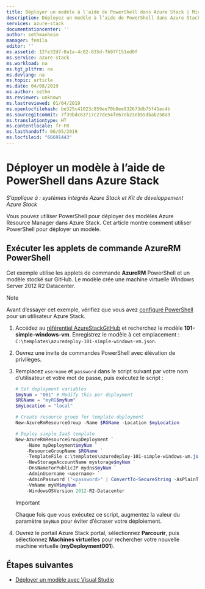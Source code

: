 ```yaml
---
title: Déployer un modèle à l’aide de PowerShell dans Azure Stack | Microsoft Docs
description: Déployez un modèle à l’aide de PowerShell dans Azure Stack.
services: azure-stack
documentationcenter: ''
author: sethmanheim
manager: femila
editor: ''
ms.assetid: 12fe32d7-0a1a-4c02-835d-7b97f151ed0f
ms.service: azure-stack
ms.workload: na
ms.tgt_pltfrm: na
ms.devlang: na
ms.topic: article
ms.date: 04/08/2019
ms.author: sethm
ms.reviewer: unknown
ms.lastreviewed: 01/04/2019
ms.openlocfilehash: be325c41023c859ee70b8ee932673db75f41ec4b
ms.sourcegitcommit: 7f39bdc83717c27de54fe67eb23eb55dbab258a9
ms.translationtype: HT
ms.contentlocale: fr-FR
ms.lasthandoff: 06/05/2019
ms.locfileid: "66691443"
---
```

# <a name="deploy-a-template-using-powershell-in-azure-stack"></a>Déployer un modèle à l’aide de PowerShell dans Azure Stack

*S’applique à : systèmes intégrés Azure Stack et Kit de développement Azure Stack*

Vous pouvez utiliser PowerShell pour déployer des modèles Azure Resource Manager dans Azure Stack. Cet article montre comment utiliser PowerShell pour déployer un modèle.

## <a name="run-azurerm-powershell-cmdlets"></a>Exécuter les applets de commande AzureRM PowerShell

Cet exemple utilise les applets de commande **AzureRM** PowerShell et un modèle stocké sur GitHub. Le modèle crée une machine virtuelle Windows Server 2012 R2 Datacenter.

>[!NOTE]
> Avant d’essayer cet exemple, vérifiez que vous avez [configuré PowerShell](azure-stack-powershell-configure-user.md) pour un utilisateur Azure Stack.

1. Accédez au [référentiel AzureStackGitHub](https://aka.ms/AzureStackGitHub) et recherchez le modèle **101-simple-windows-vm**. Enregistrez le modèle à cet emplacement : `C:\templates\azuredeploy-101-simple-windows-vm.json`.
2. Ouvrez une invite de commandes PowerShell avec élévation de privilèges.
3. Remplacez `username` et `password` dans le script suivant par votre nom d’utilisateur et votre mot de passe, puis exécutez le script :

    ```powershell
    # Set deployment variables
    $myNum = "001" # Modify this per deployment
    $RGName = "myRG$myNum"
    $myLocation = "local"

    # Create resource group for template deployment
    New-AzureRmResourceGroup -Name $RGName -Location $myLocation

    # Deploy simple IaaS template
    New-AzureRmResourceGroupDeployment `
        -Name myDeployment$myNum `
        -ResourceGroupName $RGName `
        -TemplateFile c:\templates\azuredeploy-101-simple-windows-vm.json `
        -NewStorageAccountName mystorage$myNum `
        -DnsNameForPublicIP mydns$myNum `
        -AdminUsername <username> `
        -AdminPassword ("<password>" | ConvertTo-SecureString -AsPlainText -Force) `
        -VmName myVM$myNum `
        -WindowsOSVersion 2012-R2-Datacenter
    ```

    >[!IMPORTANT]
    > Chaque fois que vous exécutez ce script, augmentez la valeur du paramètre `$myNum` pour éviter d’écraser votre déploiement.

4. Ouvrez le portail Azure Stack portal, sélectionnez **Parcourir**, puis sélectionnez **Machines virtuelles** pour rechercher votre nouvelle machine virtuelle (**myDeployment001**).

## <a name="next-steps"></a>Étapes suivantes

- [Déployer un modèle avec Visual Studio](azure-stack-deploy-template-visual-studio.md)
